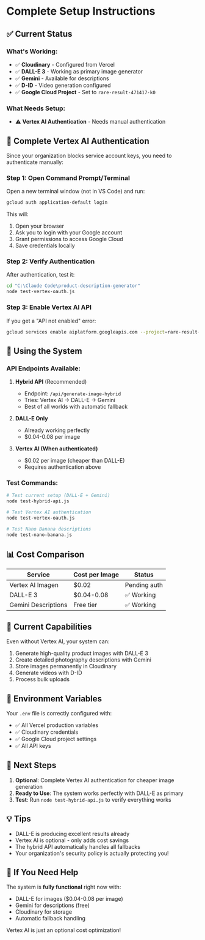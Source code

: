 # Complete Setup Instructions

## ✅ Current Status

### What's Working:
- ✅ **Cloudinary** - Configured from Vercel
- ✅ **DALL-E 3** - Working as primary image generator
- ✅ **Gemini** - Available for descriptions
- ✅ **D-ID** - Video generation configured
- ✅ **Google Cloud Project** - Set to `rare-result-471417-k0`

### What Needs Setup:
- ⚠️ **Vertex AI Authentication** - Needs manual authentication

## 🔐 Complete Vertex AI Authentication

Since your organization blocks service account keys, you need to authenticate manually:

### Step 1: Open Command Prompt/Terminal
Open a new terminal window (not in VS Code) and run:

```bash
gcloud auth application-default login
```

This will:
1. Open your browser
2. Ask you to login with your Google account
3. Grant permissions to access Google Cloud
4. Save credentials locally

### Step 2: Verify Authentication
After authentication, test it:

```bash
cd "C:\Claude Code\product-description-generator"
node test-vertex-oauth.js
```

### Step 3: Enable Vertex AI API
If you get a "API not enabled" error:

```bash
gcloud services enable aiplatform.googleapis.com --project=rare-result-471417-k0
```

## 🚀 Using the System

### API Endpoints Available:

1. **Hybrid API** (Recommended)
   - Endpoint: `/api/generate-image-hybrid`
   - Tries: Vertex AI → DALL-E → Gemini
   - Best of all worlds with automatic fallback

2. **DALL-E Only**
   - Already working perfectly
   - $0.04-0.08 per image

3. **Vertex AI (When authenticated)**
   - $0.02 per image (cheaper than DALL-E)
   - Requires authentication above

### Test Commands:

```bash
# Test current setup (DALL-E + Gemini)
node test-hybrid-api.js

# Test Vertex AI authentication
node test-vertex-oauth.js

# Test Nano Banana descriptions
node test-nano-banana.js
```

## 📊 Cost Comparison

| Service | Cost per Image | Status |
|---------|---------------|---------|
| Vertex AI Imagen | $0.02 | Pending auth |
| DALL-E 3 | $0.04-0.08 | ✅ Working |
| Gemini Descriptions | Free tier | ✅ Working |

## 🎯 Current Capabilities

Even without Vertex AI, your system can:
1. Generate high-quality product images with DALL-E 3
2. Create detailed photography descriptions with Gemini
3. Store images permanently in Cloudinary
4. Generate videos with D-ID
5. Process bulk uploads

## 🔧 Environment Variables

Your `.env` file is correctly configured with:
- ✅ All Vercel production variables
- ✅ Cloudinary credentials
- ✅ Google Cloud project settings
- ✅ All API keys

## 📝 Next Steps

1. **Optional**: Complete Vertex AI authentication for cheaper image generation
2. **Ready to Use**: The system works perfectly with DALL-E as primary
3. **Test**: Run `node test-hybrid-api.js` to verify everything works

## 💡 Tips

- DALL-E is producing excellent results already
- Vertex AI is optional - only adds cost savings
- The hybrid API automatically handles all fallbacks
- Your organization's security policy is actually protecting you!

## 🚨 If You Need Help

The system is **fully functional** right now with:
- DALL-E for images ($0.04-0.08 per image)
- Gemini for descriptions (free)
- Cloudinary for storage
- Automatic fallback handling

Vertex AI is just an optional cost optimization!